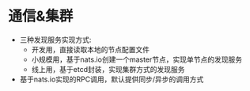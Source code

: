 # 通信&集群

- 三种发现服务实现方式:
  - 开发用，直接读取本地的节点配置文件
  - 小规模用，基于nats.io创建一个master节点，实现单节点的发现服务
  - 线上用，基于etcd封装，实现集群方式的发现服务
- 基于nats.io实现的RPC调用，默认提供同步/异步的调用方式